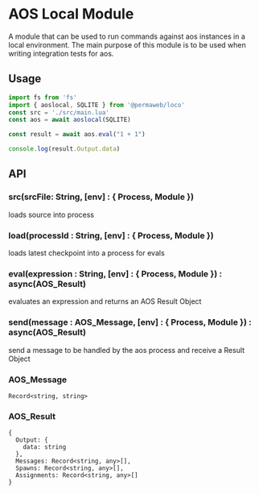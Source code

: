 # AOS Local Module

A module that can be used to run commands against aos instances in a local environment. The main purpose of this module is to be used when writing integration tests for aos.

## Usage

```js
import fs from 'fs'
import { aoslocal, SQLITE } from '@permaweb/loco'
const src = './src/main.lua'
const aos = await aoslocal(SQLITE)

const result = await aos.eval("1 + 1")

console.log(result.Output.data)
```

## API

### src(srcFile: String, [env] : { Process, Module })

loads source into process

### load(processId : String, [env] : { Process, Module })

loads latest checkpoint into a process for evals

### eval(expression : String, [env] : { Process, Module }) : async(AOS_Result)

evaluates an expression and returns an AOS Result Object

### send(message : AOS_Message, [env] : { Process, Module }) : async(AOS_Result)

send a message to be handled by the aos process and receive a Result Object

### AOS_Message

`Record<string, string>`

### AOS_Result

```
{
  Output: {
    data: string
  },
  Messages: Record<string, any>[],
  Spawns: Record<string, any>[],
  Assignments: Record<string, any>[]
}
```

